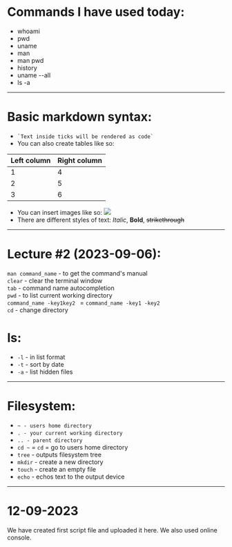 # Commands I have used today:
- whoami
- pwd
- uname
- man
- man pwd
- history
- uname --all
- ls -a

***

# Basic markdown syntax:
- ``` `Text inside ticks will be rendered as code` ```
- You can also create tables like so:  

| Left column   | Right column  |  
| ------------- | ------------- |  
| 1             | 4             |  
| 2             | 5             |  
| 3             | 6             |  

- You can insert images like so:
![](https://github.blog/wp-content/uploads/2021/12/GitHub-code-search_banner.png?fit=1200%2C630)
- There are different styles of text:
_Italic_,
__Bold__,
~~strikethrough~~

***
# Lecture #2 (2023-09-06):

`man command_name` - to get the command's manual  
`clear` - clear the terminal window  
`tab` - command name autocompletion  
`pwd` - to list current working directory  
`command_name -key1key2 ` = `command_name -key1 -key2`  
`cd` - change directory  

# ls:  
- `-l` - in list format  
- `-t` - sort by date  
- `-a` - list hidden files

***

# Filesystem:
- ```~ - users home directory```  
- `. - your current working directory`
- `.. - parent directory`  
- `cd ~` = `cd` = go to users home directory  
- `tree` - outputs filesystem tree  
- `mkdir` - create a new directory
- `touch` - create an empty file
- `echo` - echos text to the output device
***

# 12-09-2023
We have created first script file and uploaded it here. We also used online console.
